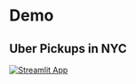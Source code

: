 
# Demo

## Uber Pickups in NYC
[![Streamlit App](https://static.streamlit.io/badges/streamlit_badge_black_white.svg)](https://uber-pickups01.streamlit.app/)
